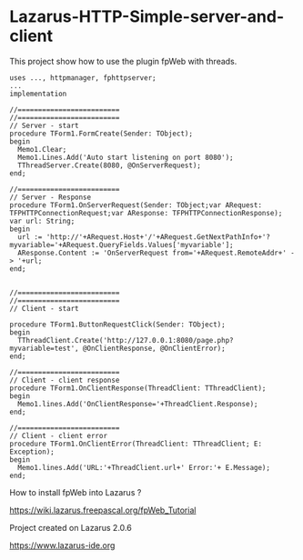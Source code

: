 # Lazarus-HTTP-Simple-server-and-client

This project show how to use the plugin fpWeb with threads. 

```
uses ..., httpmanager, fphttpserver;
...
implementation

//=========================
//=========================
// Server - start
procedure TForm1.FormCreate(Sender: TObject);
begin
  Memo1.Clear;
  Memo1.Lines.Add('Auto start listening on port 8080');
  TThreadServer.Create(8080, @OnServerRequest);
end;

//=========================
// Server - Response
procedure TForm1.OnServerRequest(Sender: TObject;var ARequest: TFPHTTPConnectionRequest;var AResponse: TFPHTTPConnectionResponse);
var url: String;
begin
  url := 'http://'+ARequest.Host+'/'+ARequest.GetNextPathInfo+'?myvariable='+ARequest.QueryFields.Values['myvariable'];
  AResponse.Content := 'OnServerRequest from='+ARequest.RemoteAddr+' -> '+url;          
end;


//=========================
//=========================
// Client - start

procedure TForm1.ButtonRequestClick(Sender: TObject);
begin
  TThreadClient.Create('http://127.0.0.1:8080/page.php?myvariable=test', @OnClientResponse, @OnClientError);
end;

//=========================
// Client - client response
procedure TForm1.OnClientResponse(ThreadClient: TThreadClient);
begin
  Memo1.lines.Add('OnClientResponse='+ThreadClient.Response);
end;

//=========================
// Client - client error
procedure TForm1.OnClientError(ThreadClient: TThreadClient; E: Exception);
begin
  Memo1.lines.Add('URL:'+ThreadClient.url+' Error:'+ E.Message);
end;

```


How to install fpWeb into Lazarus ?

https://wiki.lazarus.freepascal.org/fpWeb_Tutorial

Project created on Lazarus 2.0.6

https://www.lazarus-ide.org
